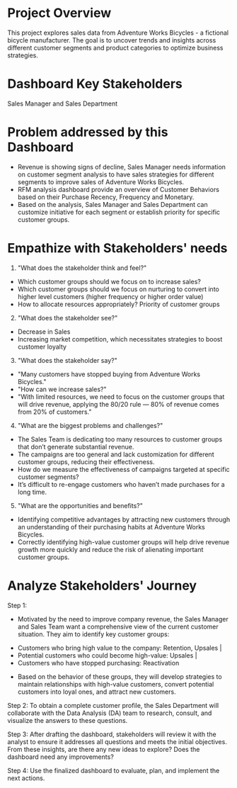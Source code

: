 # Project Overview
This project explores sales data from Adventure Works Bicycles - a fictional bicycle manufacturer. The goal is to uncover trends and insights across different customer segments and product categories to optimize business strategies.

# Dashboard Key Stakeholders
Sales Manager and Sales Department 

# Problem addressed by this Dashboard
- Revenue is showing signs of decline, Sales Manager needs information on customer segment analysis to have sales strategies 
for different segments to improve sales of Adventure Works Bicycles. 
- RFM analysis dashboard provide an overview of Customer Behaviors based on their  Purchase Recency, Frequency and Monetary. 
- Based on the analysis, Sales Manager and Sales Department can customize initiative for each segment or establish priority for specific customer groups. 

# Empathize with Stakeholders' needs 
1. "What does the stakeholder think and feel?"	
- Which customer groups should we focus on to increase sales?
- Which customer groups should we focus on nurturing to convert into higher level customers (higher frequency or higher order value)
- How to allocate resources appropriately? Priority of customer groups
2. "What does the stakeholder see?"	
- Decrease in Sales
- Increasing market competition, which necessitates strategies to boost customer loyalty
3. "What does the stakeholder say?"	
- "Many customers have stopped buying from Adventure Works Bicycles."
- "How can we increase sales?"
- "With limited resources, we need to focus on the customer groups that will drive revenue, applying the 80/20 rule — 
80% of revenue comes from 20% of customers."
4. "What are the biggest problems and challenges?"	
- The Sales Team is dedicating too many resources to customer groups that don’t generate substantial revenue.
- The campaigns are too general and lack customization for different customer groups, reducing their effectiveness.
- How do we measure the effectiveness of campaigns targeted at specific customer segments?
- It’s difficult to re-engage customers who haven’t made purchases for a long time.
5. "What are the opportunities and benefits?"	
- Identifying competitive advantages by attracting new customers through an understanding of their purchasing habits at Adventure Works Bicycles.
- Correctly identifying high-value customer groups will help drive revenue growth more quickly and reduce the risk of alienating important customer groups.

# Analyze Stakeholders' Journey 
Step 1: 
- Motivated by the need to improve company revenue, the Sales Manager and Sales Team want a comprehensive view of the current customer situation. 
They aim to identify key customer groups:
+ Customers who bring high value to the company: Retention, Upsales | 
+ Potential customers who could become high-value: Upsales | 
+ Customers who have stopped purchasing: Reactivation
- Based on the behavior of these groups, they will develop strategies to maintain relationships with high-value customers, 
convert potential customers into loyal ones, and attract new customers.

Step 2: 
To obtain a complete customer profile, the Sales Department will collaborate with the Data Analysis (DA) team to research, 
consult, and visualize the answers to these questions.

Step 3: 
After drafting the dashboard, stakeholders will review it with the analyst to ensure it addresses all questions and meets the initial objectives.
From these insights, are there any new ideas to explore?
Does the dashboard need any improvements?

Step 4:
Use the finalized dashboard to evaluate, plan, and implement the next actions.


